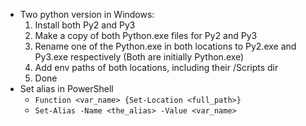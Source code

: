 - Two python version in Windows:
	1. Install both Py2 and Py3
	2. Make a copy of both Python.exe files for Py2 and Py3
	3. Rename one of the Python.exe in both locations to Py2.exe and Py3.exe respectively (Both are initially Python.exe)
	4. Add env paths of both locations, including their /Scripts dir
	5. Done
- Set alias in PowerShell
	- `Function <var_name> {Set-Location <full_path>}`
	- `Set-Alias -Name <the_alias> -Value <var_name>`
